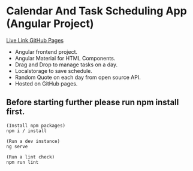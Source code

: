 # Calendar And Task Scheduling App (Angular Project)

[Live Link GitHub Pages](https://rajatrjsharma.github.io/calendar/)

- Angular frontend project.
- Angular Material for HTML Components.
- Drag and Drop to manage tasks on a day.
- Localstorage to save schedule.
- Random Quote on each day from open source API.
- Hosted on GitHub pages.

## Before starting further please run npm install first.

    (Install npm packages)
    npm i / install

    (Run a dev instance)
    ng serve

    (Run a lint check)
    npm run lint
